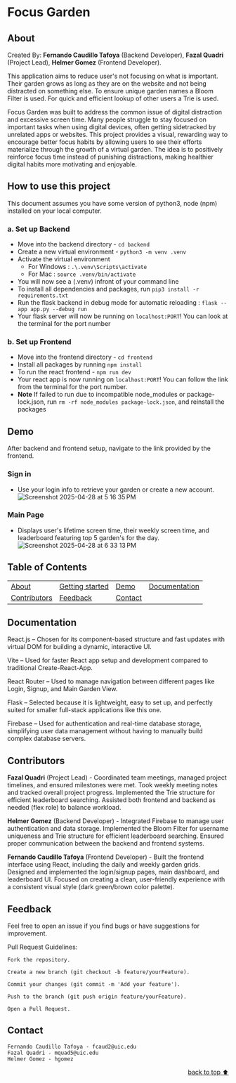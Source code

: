 # Focus Garden

## About<!-- Required -->
Created By:
**Fernando Caudillo Tafoya** (Backend Developer),
**Fazal Quadri** (Project Lead),
**Helmer Gomez** (Frontend Developer).

This application aims to reduce user's not focusing on what is important. Their garden grows as long as they are on the website and not being distracted on something else. To ensure unique garden names a Bloom Filter is used. For quick and efficient lookup of other users a Trie is used.


Focus Garden was built to address the common issue of digital distraction and excessive screen time. Many people struggle to stay focused on important tasks when using digital devices, often getting sidetracked by unrelated apps or websites. This project provides a visual, rewarding way to encourage better focus habits by allowing users to see their efforts materialize through the growth of a virtual garden. The idea is to positively reinforce focus time instead of punishing distractions, making healthier digital habits more motivating and enjoyable.

## How to use this project<!-- Required -->

This document assumes you have some version of python3, node (npm) installed on your local computer.

### a. Set up Backend
* Move into the backend directory -  ` cd backend `
* Create a new virtual environment - ` python3 -m venv .venv `
* Activate the virtual environment
  * For Windows : ` .\.venv\Scripts\activate `
  * For Mac : ` source .venv/bin/activate `
* You will now see a (.venv) infront of your command line
* To install all dependencies and packages, run ` pip3 install -r requirements.txt `
* Run the flask backend in debug mode for automatic reloading : ` flask --app app.py --debug run `
*  Your flask server will now be running on ` localhost:PORT `! You can look at the terminal for the port number

### b. Set up Frontend
* Move into the frontend directory - ` cd frontend `
* Install all packages by running ` npm install `
* To run the react frontend - ` npm run dev `
* Your react app is now running on ` localhost:PORT `! You can follow the link from the terminal for the port number.
* **Note** If failed to run due to incompatible node_modules or package-lock.json, run ` rm -rf node_modules package-lock.json `, and reinstall the packages

## Demo<!-- Required -->

After backend and frontend setup, navigate to the link provided by the frontend.

### Sign in
* Use your login info to retrieve your garden or create a new account.
![Screenshot 2025-04-28 at 5 16 35 PM](https://github.com/user-attachments/assets/ad6b9ff0-20ca-439b-a7ed-2ecad4c36725)

### Main Page
* Displays user's lifetime screen time, their weekly screen time, and leaderboard featuring top 5 garden's for the day.
![Screenshot 2025-04-28 at 6 33 13 PM](https://github.com/user-attachments/assets/d6ed488d-b124-406e-9cd5-d2bdad3b91b0)




## Table of Contents<!-- Optional -->
<!-- 
* This section is optional, yet having a contents table 
* helps keeping your README readable and more professional.
* 
* If you are not familiar with HTML, no worries we all been there :D 
* Review learning resources to create anchor links. 
-->

    
<dev align="center">
    <table align="center">
        <tr>
            <td><a href="#about">About</a></td>        
            <td><a href="#how-to-use-this-project">Getting started</td>
            <td><a href="#demo">Demo</a></td>
            <td><a href="#documentation">Documentation</a></td>
        </tr>
        <tr>
            <td><a href="#contributors">Contributors</a></td>
            <td><a href="#feedback">Feedback</a></td>
            <td><a href="#contact">Contact</a></td>
        </tr>
    </table>
</dev>



## Documentation<!-- Optional -->
<!-- 
* 
* 
-->
React.js – Chosen for its component-based structure and  fast updates with virtual DOM for building a dynamic, interactive UI.

Vite – Used for faster React app setup and development compared to traditional Create-React-App.

React Router – Used to manage navigation between different pages like Login, Signup, and Main Garden View.

Flask – Selected because it is lightweight, easy to set up, and perfectly suited for smaller full-stack applications like this one.

Firebase – Used for authentication and real-time database storage, simplifying user data management without having to manually build complex database servers.

## Contributors<!-- Required -->
**Fazal Quadri** (Project Lead) - 
    Coordinated team meetings, managed project timelines, and ensured milestones were met.
    Took weekly meeting notes and tracked overall project progress.
    Implemented the Trie structure for efficient leaderboard searching.
    Assisted both frontend and backend as needed (flex role) to balance workload.

**Helmer Gomez** (Backend Developer) - 
    Integrated Firebase to manage user authentication and data storage.
    Implemented the Bloom Filter for username uniqueness and Trie structure for efficient leaderboard searching.
    Ensured proper communication between the backend and frontend systems.

**Fernando Caudillo Tafoya** (Frontend Developer) - 
    Built the frontend interface using React, including the daily and weekly garden grids.
    Designed and implemented the login/signup pages, main dashboard, and leaderboard UI.
    Focused on creating a clean, user-friendly experience with a consistent visual style (dark green/brown color palette).


## Feedback<!-- Required -->
<!-- 
* You can add contacts information like your email and social media account 
* 

* Also it's common to add some PR guidance.
-->
Feel free to open an issue if you find bugs or have suggestions for improvement.

Pull Request Guidelines:

    Fork the repository.

    Create a new branch (git checkout -b feature/yourFeature).

    Commit your changes (git commit -m 'Add your feature').

    Push to the branch (git push origin feature/yourFeature).

    Open a Pull Request.

## Contact<!-- Required -->
<!-- 
* add your email and contact info here
* 
-->
    Fernando Caudillo Tafoya - fcaud2@uic.edu
    Fazal Quadri - mquad5@uic.edu
    Helmer Gomez - hgomez

<p align="right"><a href="#how-to-use-this-project">back to top ⬆️</a></p>
